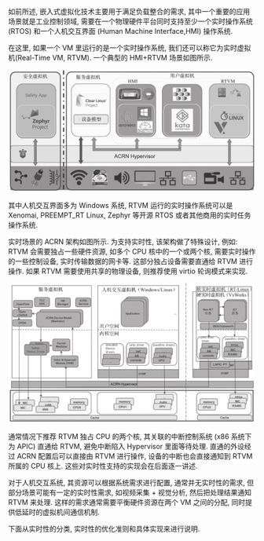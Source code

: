 
如前所述, 嵌入式虚拟化技术主要用于满足负载整合的需求, 其中一个重要的应用场景就是工业控制领域, 需要在一个物理硬件平台同时支持至少一个实时操作系统 (RTOS) 和一个人机交互界面 (Human Machine Interface,HMI) 操作系统.

在这里, 如果一个 VM 里运行的是一个实时操作系统, 我们还可以称它为实时虚拟机(Real-Time VM, RTVM). 一个典型的 HMI+RTVM 场景如图所示.

![2024-10-24-17-22-54.png](./images/2024-10-24-17-22-54.png)

其中人机交互界面多为 Windows 系统, RTVM 运行的实时操作系统可以是 Xenomai, PREEMPT_RT Linux, Zephyr 等开源 RTOS 或者其他商用的实时任务操作系统.

实时场景的 ACRN 架构如图所示. 为支持实时性, 该架构做了特殊设计, 例如: RTVM 会需要独占一些硬件资源, 如多个 CPU 核中的一个或两个核, 需要实时操作的一些控制设备, 实时传输数据的网卡等. 这部分独占设备需要直通给 RTVM 进行操作. 如果 RTVM 需要使用共享的物理设备, 则推荐使用 virtio 轮询模式来实现.

![2024-10-24-17-23-01.png](./images/2024-10-24-17-23-01.png)

通常情况下推荐 RTVM 独占 CPU 的两个核, 其关联的中断控制系统 (x86 系统下为 APIC) 直通给 RTVM, 避免中断陷入 Hypervisor 里面等待处理. 直通的外设经过 ACRN 配置后可以直接由 RTVM 进行操作, 设备的中断也会直接通知到 RTVM 所属的 CPU 核上. 这些对实时性支持的实现会在后面逐一讲述.

对于人机交互系统, 其资源可以根据系统需求进行配置, 通常并无实时性的需求, 但部分场景可能有一定的实时性需求, 如视频采集 + 视觉分析, 然后把处理结果通知 RTVM 来处理. 这样的需求通常需要平衡硬件资源在两个 VM 之间的分配, 同时提供低延时的虚拟机间通信机制.

下面从实时性的分类, 实时性的优化准则和具体实现来进行说明.